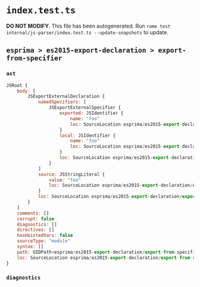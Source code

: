 # `index.test.ts`

**DO NOT MODIFY**. This file has been autogenerated. Run `rome test internal/js-parser/index.test.ts --update-snapshots` to update.

## `esprima > es2015-export-declaration > export-from-specifier`

### `ast`

```javascript
JSRoot {
	body: [
		JSExportExternalDeclaration {
			namedSpecifiers: [
				JSExportExternalSpecifier {
					exported: JSIdentifier {
						name: "foo"
						loc: SourceLocation esprima/es2015-export-declaration/export-from-specifier/input.js 1:8-1:11 (foo)
					}
					local: JSIdentifier {
						name: "foo"
						loc: SourceLocation esprima/es2015-export-declaration/export-from-specifier/input.js 1:8-1:11 (foo)
					}
					loc: SourceLocation esprima/es2015-export-declaration/export-from-specifier/input.js 1:8-1:11
				}
			]
			source: JSStringLiteral {
				value: "foo"
				loc: SourceLocation esprima/es2015-export-declaration/export-from-specifier/input.js 1:18-1:23
			}
			loc: SourceLocation esprima/es2015-export-declaration/export-from-specifier/input.js 1:0-1:24
		}
	]
	comments: []
	corrupt: false
	diagnostics: []
	directives: []
	hasHoistedVars: false
	sourceType: "module"
	syntax: []
	path: UIDPath<esprima/es2015-export-declaration/export-from-specifier/input.js>
	loc: SourceLocation esprima/es2015-export-declaration/export-from-specifier/input.js 1:0-2:0
}
```

### `diagnostics`

```

```
